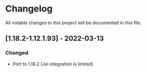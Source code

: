 # Changelog
All notable changes to this project will be documented in this file.

## [1.18.2-1.12.1.93] - 2022-03-13
### Changed
 - Port to 1.18.2 (Jei integration is limited)